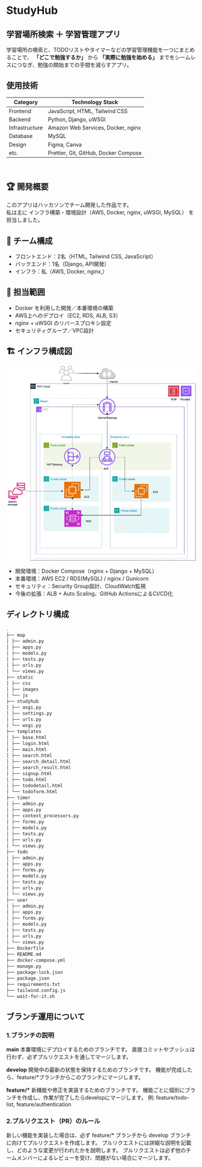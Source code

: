 # StudyHub

## 学習場所検索 ＋ 学習管理アプリ

学習場所の検索と、TODOリストやタイマーなどの学習管理機能を一つにまとめることで、
**「どこで勉強するか」** から **「実際に勉強を始める」** までをシームレスにつなぎ、勉強の開始までの手間を減らすアプリ。

## 使用技術

| Category       | Technology Stack                      |
| -------------- | ------------------------------------- |
| Frontend       | JavaScript, HTML, Tailwind CSS        |
| Backend        | Python, Django, uWSGI                 |
| Infrastructure | Amazon Web Services, Docker, nginx    |
| Database       | MySQL                                 |
| Design         | Figma, Canva                          |
| etc.           | Prettier, Git, GitHub, Docker Compose |

<br />

## 🏆 開発概要
このアプリはハッカソンでチーム開発した作品です。  
私は主に インフラ構築・環境設計（AWS, Docker, nginx, uWSGI, MySQL） を担当しました。

## 👥 チーム構成
- フロントエンド：2名（HTML, Tailwind CSS, JavaScript）
- バックエンド：1名（Django, API開発）
- インフラ：私（AWS, Docker, nginx,）

## 🧩 担当範囲
- Docker を利用した開発／本番環境の構築
- AWS上へのデプロイ（EC2, RDS, ALB, S3）
- nginx + uWSGI のリバースプロキシ設定
- セキュリティグループ／VPC設計
## 🏗 インフラ構成図

![Infrastructure](https://raw.githubusercontent.com/devharu-49/studyhub/main/docs/infrastructure.jpg)


- 開発環境：Docker Compose（nginx + Django + MySQL）
- 本番環境：AWS EC2 / RDS(MySQL)  / nginx / Gunicorn
- セキュリティ：Security Group設計、CloudWatch監視
- 今後の拡張：ALB + Auto Scaling、GitHub ActionsによるCI/CD化


## ディレクトリ構成

```
.
├── map
│ ├── admin.py
│ ├── apps.py
│ ├── models.py
│ ├── tests.py
│ ├── urls.py
│ └── views.py
├── static
│ ├── css
│ ├── images
│ └── js
├── studyhub
│ ├── asgi.py
│ ├── settings.py
│ ├── urls.py
│ └── wsgi.py
├── templates
│ ├── base.html
│ ├── login.html
│ ├── main.html
│ ├── search.html
│ ├── search_detail.html
│ ├── search_result.html
│ ├── signup.html
│ ├── todo.html
│ ├── tododetail.html
│ └── todoform.html
├── timer
│ ├── admin.py
│ ├── apps.py
│ ├── context_processors.py
│ ├── forms.py
│ ├── models.py
│ ├── tests.py
│ ├── urls.py
│ └── views.py
├── todo
│ ├── admin.py
│ ├── apps.py
│ ├── forms.py
│ ├── models.py
│ ├── tests.py
│ ├── urls.py
│ └── views.py
├── user
│ ├── admin.py
│ ├── apps.py
│ ├── forms.py
│ ├── models.py
│ ├── tests.py
│ ├── urls.py
│ └── views.py
├── Dockerfile
├── README.md
├── docker-compose.yml
├── manage.py
├── package-lock.json
├── package.json
├── requirements.txt
├── tailwind.config.js
└── wait-for-it.sh
```

## ブランチ運用について

### 1.ブランチの説明

**main**
本番環境にデプロイするためのブランチです。
直接コミットやプッシュは行わず、必ずプルリクエストを通してマージします。

**develop**
開発中の最新の状態を保持するためのブランチです。
機能が完成したら、feature/\*ブランチからこのブランチにマージします。

**feature/\***
新機能や修正を実装するためのブランチです。
機能ごとに個別にブランチを作成し、作業が完了したらdevelopにマージします。
例: feature/todo-list, feature/authentication

### 2.プルリクエスト（PR）のルール

新しい機能を実装した場合は、必ず feature/\* ブランチから develop ブランチに向けてプルリクエストを作成します。
プルリクエストには詳細な説明を記載し、どのような変更が行われたかを説明します。
プルリクエストは必ず他のチームメンバーによるレビューを受け、問題がない場合にマージします。
